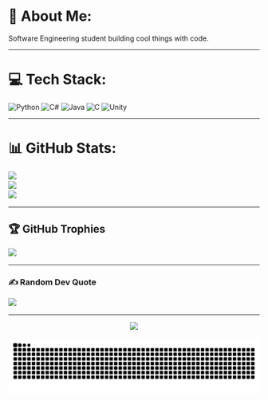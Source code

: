 # 💫 About Me:

Software Engineering student building cool things with code.

---

# 💻 Tech Stack:

![Python](https://img.shields.io/badge/python-3670A0?style=for-the-badge&logo=python&logoColor=ffdd54) ![C#](https://img.shields.io/badge/c%23-%23239120.svg?style=for-the-badge&logo=csharp&logoColor=white) ![Java](https://img.shields.io/badge/java-%23ED8B00.svg?style=for-the-badge&logo=openjdk&logoColor=white) ![C](https://img.shields.io/badge/c-%2300599C.svg?style=for-the-badge&logo=c&logoColor=white) ![Unity](https://img.shields.io/badge/unity-%23000000.svg?style=for-the-badge&logo=unity&logoColor=white)

---

# 📊 GitHub Stats:

![](https://github-readme-stats.vercel.app/api?username=L9nnek&theme=dark&hide_border=false&include_all_commits=false&count_private=false)<br/>
![](https://nirzak-streak-stats.vercel.app/?user=L9nnek&theme=dark&hide_border=false)<br/>
![](https://github-readme-stats.vercel.app/api/top-langs/?username=L9nnek&theme=dark&hide_border=false&include_all_commits=false&count_private=false&layout=compact)

---

## 🏆 GitHub Trophies

![](https://github-profile-trophy.vercel.app/?username=L9nnek&theme=radical&no-frame=false&no-bg=true&margin-w=4)

---

### ✍️ Random Dev Quote

![](https://quotes-github-readme.vercel.app/api?type=horizontal&theme=radical)

---
<div align="center">

[![](https://visitcount.itsvg.in/api?id=L9nnek&icon=0&color=0)](https://visitcount.itsvg.in)

![snake svg](https://raw.githubusercontent.com/L9nnek/L9nnek/output/github-contribution-grid-snake-dark.svg)

</div>
